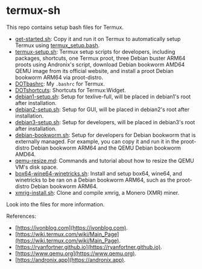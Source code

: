 # termux-sh

This repo contains setup bash files for Termux.

- [get-started.sh](get-started.sh): Copy it and run it on Termux to automatically setup Termux using [termux_setup.bash](termux_setup.bash).
- [termux-setup.sh](termux-setup.sh): Termux setup scripts for developers, including packages, shortcuts, one Termux proot, three Debian buster ARM64 proots using Andronix's script, download Debian bookworm AMD64 QEMU image from its official website, and install a proot Debian bookworm ARM64 via proot-distro.
- [DOTbashrc](DOTbashrc): My `.bashrc` for Termux.
- [DOTshortcuts](DOTshortcuts): Shortcuts for Termux:Widget.
- [debian1-setup.sh](debian1-setup.sh): Setup for texlive-full, will be placed in debian1's root after installation.
- [debian2-setup.sh](debian2-setup.sh): Setup for GUI, will be placed in debian2's root after installation.
- [debian3-setup.sh](debian3-setup.sh): Setup for developers, will be placed in debian3's root after installation. 
- [debian-bookworm.sh](debian-bookworm.sh): Setup for developers for Debian bookworm that is externally managed. For example, you can copy it and run it in the proot-distro Debian bookworm ARM64 and the QEMU Debian bookworm AMD64.
- [qemu-resize.md](qemu-resize.md): Commands and tutorial about how to resize the QEMU VM's disk space.
- [box64-wine64-winetricks.sh](box64-wine64-winetricks.sh): Install and setup box64, wine64, and winetricks to be ran on a Debian bookworm ARM64, such as the proot-distro Debian bookworm ARM64.
- [xmrig-install.sh](xmrig-install.sh): Clone and compile xmrig, a Monero (XMR) miner.

Look into the files for more information.

References:
- [https://ivonblog.com](https://ivonblog.com).
- [https://wiki.termux.com/wiki/Main_Page](https://wiki.termux.com/wiki/Main_Page).
- [https://ryanfortner.github.io](https://ryanfortner.github.io).
- [https://www.qemu.org](https://www.qemu.org).
- [https://andronix.app](https://andronix.app).